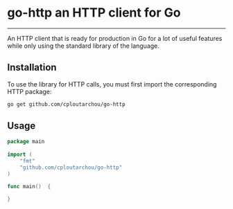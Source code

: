 # go-http an HTTP client for Go
_________

An HTTP client that is ready for production in Go for a lot of useful features while only using the standard library of the language.
## Installation
To use the library for HTTP calls, you must first import the corresponding HTTP package:
```bash
go get github.com/cploutarchou/go-http
``` 
    
## Usage

```go
package main
    
import (
    "fmt"
    "github.com/cploutarchou/go-http"
)

func main()  {
    
}
```
